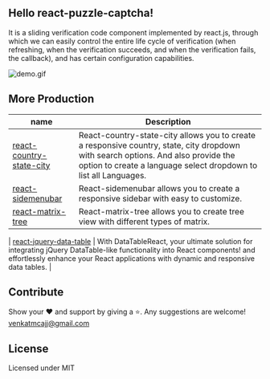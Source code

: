 ## Hello react-puzzle-captcha!

It is a sliding verification code component implemented by react.js, through which we can easily control the entire life cycle of verification (when refreshing, when the verification succeeds, and when the verification fails, the callback), and has certain configuration capabilities.

![demo.gif](https://github.com/venkatmcajj/react-puzzle-captcha/docs/slider.gif)

## More Production

| name                                                                                | Description                                                                                                                                                                                           |
| ----------------------------------------------------------------------------------- | ----------------------------------------------------------------------------------------------------------------------------------------------------------------------------------------------------- |
| [react-country-state-city](https://github.com/venkatmcajj/react-country-state-city) | React-country-state-city allows you to create a responsive country, state, city dropdown with search options. And also provide the option to create a language select dropdown to list all Languages. |
| [react-sidemenubar](https://github.com/venkatmcajj/react-sidemenubar)               | React-sidemenubar allows you to create a responsive sidebar with easy to customize.                                                                                                                   |
| [react-matrix-tree](https://github.com/venkatmcajj/react-matrix-tree)               | React-matrix-tree allows you to create tree view with different types of matrix.                                                                                                                      |

| [react-jquery-data-table](https://github.com/venkatmcajj/react-jquery-data-table)               | With DataTableReact, your ultimate solution for integrating jQuery DataTable-like functionality into React components! and effortlessly enhance your React applications with dynamic and responsive data tables.                                                                                                                  |

## Contribute

Show your ❤️ and support by giving a ⭐. Any suggestions are welcome! venkatmcajj@gmail.com

<!-- ## Financial Contributors

Become a financial contributor and help us sustain our community. [Contribute](https://opencollective.com/react-puzzle-captcha) -->

## License

Licensed under MIT
